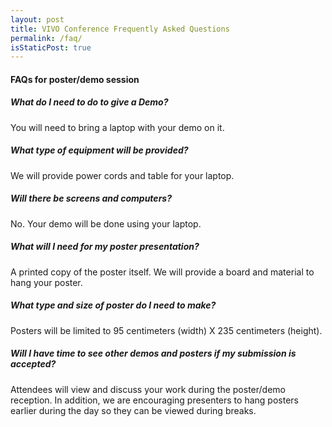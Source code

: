 ```yaml
---
layout: post
title: VIVO Conference Frequently Asked Questions
permalink: /faq/
isStaticPost: true
---
```


#### FAQs for poster/demo session

##### What do I need to do to give a Demo?

You will need to bring a laptop with your demo on it.

##### What type of equipment will be provided?

We will provide power cords and table for your laptop.

##### Will there be screens and computers?

No. Your demo will be done using your laptop.

##### What will I need for my poster presentation?

A printed copy of the poster itself. We will provide a board and material to hang your poster.

##### What type and size of poster do I need to make?

Posters will be limited to 95 centimeters (width) X 235 centimeters (height).

##### Will I have time to see other demos and posters if my submission is accepted?

Attendees will view and discuss your work during the poster/demo reception. In addition, we are encouraging presenters to hang posters earlier during the day so they can be viewed during breaks.


<img class="img-responsive feature-image" src="{{ site.baseurl }}/img/posts/cod.jpg" style="display:none">
